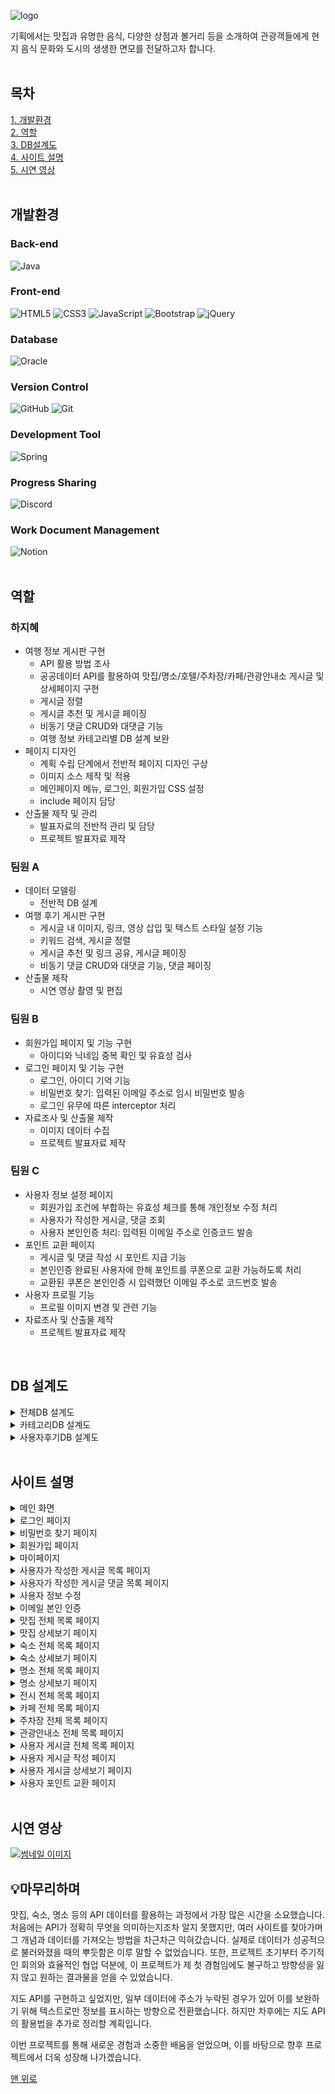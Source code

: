 <img src="./src/main/webapp/resources/images/logo/logo5.png" alt="logo" height="150"><br>
<div class="top">기획에서는 맛집과 유명한 음식, 다양한 상점과 볼거리 등을 소개하여  
관광객들에게 현지 음식 문화와 도시의 생생한 면모를 전달하고자 합니다.  
</div>
<br>

## 목차
[1. 개발환경](#개발환경)<br>
[2. 역할](#역할)<br>
[3. DB설계도](#db-설계도)<br>
[4. 사이트 설명](#사이트-설명)<br>
[5. 시연 영상](#시연-영상)<br>
<br>

## 개발환경
### Back-end
<div>
    <img src="https://img.shields.io/badge/java-007396?style=for-the-badge&logo=java&logoColor=white" alt="Java">
</div>

### Front-end
<div>
    <img src="https://img.shields.io/badge/html5-E34F26?style=for-the-badge&logo=html5&logoColor=white" alt="HTML5">
    <img src="https://img.shields.io/badge/css-1572B6?style=for-the-badge&logo=css3&logoColor=white" alt="CSS3">
    <img src="https://img.shields.io/badge/javascript-F7DF1E?style=for-the-badge&logo=javascript&logoColor=black" alt="JavaScript">
    <img src="https://img.shields.io/badge/bootstrap-7952B3?style=for-the-badge&logo=bootstrap&logoColor=white" alt="Bootstrap">
    <img src="https://img.shields.io/badge/jquery-0769AD?style=for-the-badge&logo=jquery&logoColor=white" alt="jQuery">
</div>

### Database
<div>
    <img src="https://img.shields.io/badge/oracle-F80000?style=for-the-badge&logo=oracle&logoColor=white" alt="Oracle">
</div>

### Version Control
<div>
    <img src="https://img.shields.io/badge/github-181717?style=for-the-badge&logo=github&logoColor=white" alt="GitHub">
    <img src="https://img.shields.io/badge/git-F05032?style=for-the-badge&logo=git&logoColor=white" alt="Git">
</div>

### Development Tool
<div>
    <img src="https://img.shields.io/badge/spring-6DB33F?style=for-the-badge&logo=spring&logoColor=white" alt="Spring">
</div>

### Progress Sharing
<div>
    <img src="https://img.shields.io/badge/discord-5865F2?style=for-the-badge&logo=discord&logoColor=white" alt="Discord">
</div>

### Work Document Management
<div>
    <img src="https://img.shields.io/badge/Notion-000000?style=for-the-badge&logo=Notion&logoColor=white" alt="Notion">
</div><br>

## 역할
### 하지혜
- 여행 정보 게시판 구현
  - API 활용 방법 조사
  - 공공데이터 API를 활용하여 맛집/명소/호텔/주차장/카페/관광안내소 게시글 및 상세페이지 구현
  - 게시글 정렬
  - 게시글 추천 및 게시글 페이징
  - 비동기 댓글 CRUD와 대댓글 기능
  - 여행 정보 카테고리별 DB 설계 보완
- 페이지 디자인
  - 계획 수립 단계에서 전반적 페이지 디자인 구상
  - 이미지 소스 제작 및 적용
  - 메인페이지 메뉴, 로그인, 회원가입 CSS 설정
  - include 페이지 담당
- 산출물 제작 및 관리
  - 발표자료의 전반적 관리 및 담당
  - 프로젝트 발표자료 제작

### 팀원 A
- 데이터 모델링
  - 전반적 DB 설계
- 여행 후기 게시판 구현
  - 게시글 내 이미지, 링크, 영상 삽입 및 텍스트 스타일 설정 기능
  - 키워드 검색, 게시글 정렬
  - 게시글 추천 및 링크 공유, 게시글 페이징
  - 비동기 댓글 CRUD와 대댓글 기능, 댓글 페이징
- 산출물 제작
  - 시연 영상 촬영 및 편집

### 팀원 B
- 회원가입 페이지 및 기능 구현
  - 아이디와 닉네임 중복 확인 및 유효성 검사
- 로그인 페이지 및 기능 구현
  - 로그인, 아이디 기억 기능
  - 비밀번호 찾기: 입력된 이메일 주소로 임시 비밀번호 발송
  - 로그인 유무에 따른 interceptor 처리
- 자료조사 및 산출물 제작
  - 이미지 데이터 수집
  - 프로젝트 발표자료 제작
 
### 팀원 C
- 사용자 정보 설정 페이지
  - 회원가입 조건에 부합하는 유효성 체크를 통해 개인정보 수정 처리
  - 사용자가 작성한 게시글, 댓글 조회
  - 사용자 본인인증 처리: 입력된 이메일 주소로 인증코드 발송
- 포인트 교환 페이지
  - 게시글 및 댓글 작성 시 포인트 지급 기능
  - 본인인증 완료된 사용자에 한해 포인트를 쿠폰으로 교환 가능하도록 처리
  - 교환된 쿠폰은 본인인증 시 입력했던 이메일 주소로 코드번호 발송
- 사용자 프로필 기능
  - 프로필 이미지 변경 및 관련 기능
- 자료조사 및 산출물 제작
  - 프로젝트 발표자료 제작
<br>

## DB 설계도
<details>
  <summary>전체DB 설계도</summary>
  <img src="https://github.com/jihye046/InvPro/blob/main/src/main/webapp/AllDB.png" alt="AllDB" width="700">  
</details>
<details>
  <summary>카테고리DB 설계도</summary>
  <img src="https://github.com/jihye046/InvPro/blob/main/src/main/webapp/CategoryDB.png" alt="CategoryDB" width="700">
</details>
<details>
  <summary>사용자후기DB 설계도</summary>
  <img src="https://github.com/jihye046/InvPro/blob/main/src/main/webapp/UserReviewDB.png" alt="UserReviewDB" width="700">
</details>
<br>

## 사이트 설명
<details>
  <summary>메인 화면</summary>
  <img src="https://github.com/jihye046/InvPro/blob/main/src/main/webapp/1-1main.png" alt="1-1main" width="800"><br>
  <img src="https://github.com/jihye046/InvPro/blob/main/src/main/webapp/1-2main.png" alt="1-2main" width="800"><br>
  <img src="https://github.com/jihye046/InvPro/blob/main/src/main/webapp/1-3main.png" alt="1-3main" width="800"><br>
  <img src="https://github.com/jihye046/InvPro/blob/main/src/main/webapp/1-4main.png" alt="1-4main" width="800"><br>
  <img src="https://github.com/jihye046/InvPro/blob/main/src/main/webapp/1-5main.png" alt="1-5main" width="800">
</details>
<details>
  <summary>로그인 페이지</summary>
  <img src="https://github.com/jihye046/InvPro/blob/main/src/main/webapp/2-1login.png" alt="2-1login" width="800">
</details>
<details>
  <summary>비밀번호 찾기 페이지</summary>
  <img src="https://github.com/jihye046/InvPro/blob/main/src/main/webapp/3-1password.png" alt="3-1password" width="800">
</details>
<details>
  <summary>회원가입 페이지</summary>
  <img src="https://github.com/jihye046/InvPro/blob/main/src/main/webapp/4-1join.png" alt="4-1join" width="800"><br>
  <img src="https://github.com/jihye046/InvPro/blob/main/src/main/webapp/4-2join.png" alt="4-2join" width="700">
</details>
<details>
  <summary>마이페이지</summary>
  <img src="https://github.com/jihye046/InvPro/blob/main/src/main/webapp/5-1myPage.png" alt="5-1myPage" width="700">
</details>
<details>
  <summary>사용자가 작성한 게시글 목록 페이지</summary>
  <img src="https://github.com/jihye046/InvPro/blob/main/src/main/webapp/6-1myBoardList.png" alt="6-1myBoardList" width="700">
</details>
<details>
  <summary>사용자가 작성한 게시글 댓글 목록 페이지</summary>
  <img src="https://github.com/jihye046/InvPro/blob/main/src/main/webapp/7-1myCommentList.png" alt="7-1myCommentList" width="700">
</details>  
<details>
  <summary>사용자 정보 수정</summary>
  <img src="https://github.com/jihye046/InvPro/blob/main/src/main/webapp/8-1updateInfo.png" alt="8-1updateInfo" width="800">
</details>
<details>
  <summary>이메일 본인 인증</summary>
  <img src="https://github.com/jihye046/InvPro/blob/main/src/main/webapp/9-1emailVerification.png" alt="9-1emailVerification" width="800">
</details>
<details>
  <summary>맛집 전체 목록 페이지</summary>
  <img src="https://github.com/jihye046/InvPro/blob/main/src/main/webapp/10-1restaurantList.png" alt="10-1restaurantList" width="800"><br>
  <img src="https://github.com/jihye046/InvPro/blob/main/src/main/webapp/10-2restaurantList.png" alt="10-2restaurantList" width="800">
</details>
<details>
  <summary>맛집 상세보기 페이지</summary>
  <img src="https://github.com/jihye046/InvPro/blob/main/src/main/webapp/11-1restaurantDetail.png" alt="11-1restaurantDetail" width="800"><br> 
  <img src="https://github.com/jihye046/InvPro/blob/main/src/main/webapp/11-2restaurantDetail.png" alt="11-2restaurantDetail" width="800">
</details>
<details>
  <summary>숙소 전체 목록 페이지</summary>
  <img src="https://github.com/jihye046/InvPro/blob/main/src/main/webapp/12-1hotelList.png" alt="12-1hotelList" width="800"><br>
  <img src="https://github.com/jihye046/InvPro/blob/main/src/main/webapp/12-2hotelList.png" alt="12-2hotelList" width="800">
</details>
 <details>
  <summary>숙소 상세보기 페이지</summary>
  <img src="https://github.com/jihye046/InvPro/blob/main/src/main/webapp/13-1hotelDetail.png" alt="13-1hotelDetail" width="800"><br>
  <img src="https://github.com/jihye046/InvPro/blob/main/src/main/webapp/13-2hotelDetail.png" alt="13-2hotelDetail" width="800">
</details>
<details>
  <summary>명소 전체 목록 페이지</summary>
  <img src="https://github.com/jihye046/InvPro/blob/main/src/main/webapp/14-1attractionList.png" alt="14-1attractionList" width="800"><br>
  <img src="https://github.com/jihye046/InvPro/blob/main/src/main/webapp/14-2attractionList.png" alt="14-2attractionList" width="800">
</details>
<details>
  <summary>명소 상세보기 페이지</summary>
  <img src="https://github.com/jihye046/InvPro/blob/main/src/main/webapp/15-1attractionDetail.png" alt="15-1attractionDetail" width="800"><br>
  <img src="https://github.com/jihye046/InvPro/blob/main/src/main/webapp/15-2attractionDetail.png" alt="15-2attractionDetail" width="800">
</details>
<details>
  <summary>전시 전체 목록 페이지</summary>
  <img src="https://github.com/jihye046/InvPro/blob/main/src/main/webapp/16-1showList.png" alt="16-1showList" width="800">
</details>
 <details>
  <summary>카페 전체 목록 페이지</summary>
  <img src="https://github.com/jihye046/InvPro/blob/main/src/main/webapp/17-1cafeList.png" alt="17-1cafeList" width="800">
</details>
<details>
  <summary>주차장 전체 목록 페이지</summary>
  <img src="https://github.com/jihye046/InvPro/blob/main/src/main/webapp/18-1parkingList.png" alt="18-1parkingList" width="800">
</details>
<details>
  <summary>관광안내소 전체 목록 페이지</summary>
  <img src="https://github.com/jihye046/InvPro/blob/main/src/main/webapp/19-1tourguideList.png" alt="19-1tourguideList" width="800">
</details>
<details>
  <summary>사용자 게시글 전체 목록 페이지</summary>
  <img src="https://github.com/jihye046/InvPro/blob/main/src/main/webapp/20-1userReviewList.png" alt="20-1userReviewList" width="800"><br>
  <img src="https://github.com/jihye046/InvPro/blob/main/src/main/webapp/20-2userReviewList.png" alt="20-2userReviewList" width="800">
</details>
<details>
  <summary>사용자 게시글 작성 페이지</summary>
  <img src="https://github.com/jihye046/InvPro/blob/main/src/main/webapp/21-1userWrite.png" alt="21-1userWrite" width="800"><br>
  <img src="https://github.com/jihye046/InvPro/blob/main/src/main/webapp/21-2userWrite.png" alt="21-2userWrite" width="800">
</details>
<details>
  <summary>사용자 게시글 상세보기 페이지</summary>
  <img src="https://github.com/jihye046/InvPro/blob/main/src/main/webapp/22-1userReviewDetail.png" alt="22-1userReviewDetail" width="800">
</details>
<details>
  <summary>사용자 포인트 교환 페이지</summary>
  <img src="https://github.com/jihye046/InvPro/blob/main/src/main/webapp/23-1point.png" alt="23-1point" width="800"><br>
  <img src="https://github.com/jihye046/InvPro/blob/main/src/main/webapp/23-2point.png" alt="23-2point" width="800"><br>
  <img src="https://github.com/jihye046/InvPro/blob/main/src/main/webapp/23-3point.png" alt="23-3point" width="800">
</details>  
<br>

## 시연 영상
<a href="https://www.youtube.com/watch?v=FZR0IU5r7MY">
    <img src="https://img.youtube.com/vi/FZR0IU5r7MY/0.jpg" alt="썸네일 이미지" weight="600" />
</a><br>

## 💡마무리하며
맛집, 숙소, 명소 등의 API 데이터를 활용하는 과정에서 가장 많은 시간을 소요했습니다. 처음에는 API가 정확히 무엇을 의미하는지조차 알지 못했지만, 여러 사이트를 찾아가며 그 개념과 데이터를 가져오는 방법을 차근차근 익혀갔습니다. 실제로 데이터가 성공적으로 불러와졌을 때의 뿌듯함은 이루 말할 수 없었습니다. 또한, 프로젝트 초기부터 주기적인 회의와 효율적인 협업 덕분에, 이 프로젝트가 제 첫 경험임에도 불구하고 방향성을 잃지 않고 원하는 결과물을 얻을 수 있었습니다.

지도 API를 구현하고 싶었지만, 일부 데이터에 주소가 누락된 경우가 있어 이를 보완하기 위해 텍스트로만 정보를 표시하는 방향으로 전환했습니다. 하지만 차후에는 지도 API의 활용법을 추가로 정리할 계획입니다.

이번 프로젝트를 통해 새로운 경험과 소중한 배움을 얻었으며, 이를 바탕으로 향후 프로젝트에서 더욱 성장해 나가겠습니다.

[맨 위로](#목차)
